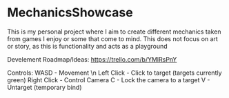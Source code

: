 # MechanicsShowcase
This is my personal project where I aim to create different mechanics taken from games I enjoy or some that come to mind. This does not focus on art or story, as this is functionality and acts as a playground

Develement Roadmap/Ideas:
https://trello.com/b/YMlRsPnY

Controls:
WASD - Movement \n
Left Click - Click to target (targets currently green)
Right Click - Control Camera
C - Lock the camera to a target
V -  Untarget (temporary bind)
